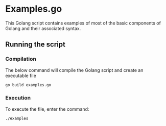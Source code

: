 # Examples.go
This Golang script contains examples of most of the basic components of Golang
and their associated syntax.

## Running the script
### Compilation
The below command will compile the Golang script and create an executable file
```bash
go build examples.go
```

### Execution
To execute the file, enter the command:
```bash
./examples
```